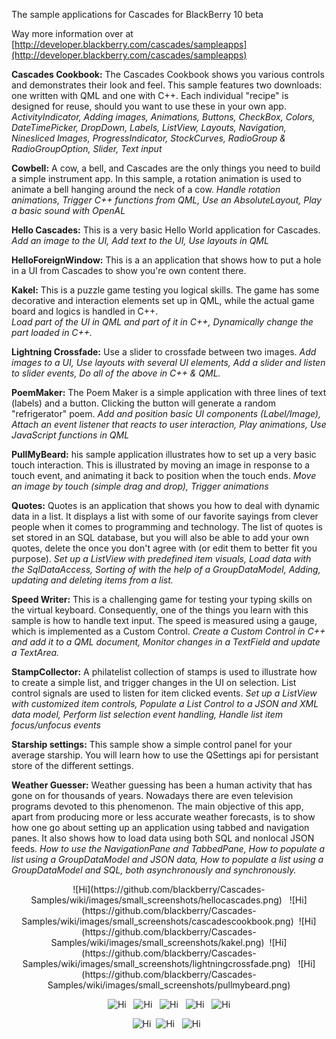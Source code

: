 The sample applications for Cascades for BlackBerry 10 beta

Way more information over at [http://developer.blackberry.com/cascades/sampleapps](http://developer.blackberry.com/cascades/sampleapps)

**Cascades Cookbook:** The Cascades Cookbook shows you various controls and demonstrates their look and feel. 
This sample features two downloads: one written with QML and one with C++. 
Each individual "recipe" is designed for reuse, should you want to use these in your own app.
_ActivityIndicator, Adding images, Animations, Buttons, CheckBox, Colors, DateTimePicker, DropDown, Labels, ListView, Layouts, Navigation, Ninesliced Images, ProgressIndicator, StockCurves, RadioGroup & RadioGroupOption, Slider, Text input_

**Cowbell:** A cow, a bell, and Cascades are the only things you need to build a 
simple instrument app. In this sample, a rotation animation is used to 
animate a bell hanging around the neck of a cow.
_Handle rotation animations, Trigger C++ functions from QML, Use an AbsoluteLayout, Play a basic sound with OpenAL_

**Hello Cascades:** This is a very basic Hello World application for Cascades.
_Add an image to the UI, Add text to the UI, Use layouts in QML_

**HelloForeignWindow:** This is a an application that shows how to put a hole in a UI from Cascades to show you're 
own content there.

**Kakel:** This is a puzzle game testing you logical skills. The game has some 
decorative and interaction elements set up in QML, while the actual
game board and logics is handled in C++.  
_Load part of the UI in QML and part of it in C++, Dynamically change the part loaded in C++._

**Lightning Crossfade:**  Use a slider to crossfade between two images. 
_Add images to a UI, Use layouts with several UI elements, Add a slider and listen to slider events, Do all of the above in C++ & QML._

**PoemMaker:** The Poem Maker is a simple application with three lines of text (labels) 
and a button. Clicking the button will generate a random "refrigerator" poem.
_Add and position basic UI components (Label/Image), Attach an event listener that reacts to user interaction, Play animations, Use JavaScript functions in QML_

**PullMyBeard:** his sample application illustrates how to set up a very basic touch interaction. 
This is illustrated by moving an image in response to a touch event, and 
animating it back to position when the touch ends.
_Move an image by touch (simple drag and drop), Trigger animations_

**Quotes:** Quotes is an application that shows you how to deal with dynamic data in
a list. It displays a list with some of our favorite sayings from clever
people when it comes to programming and technology. The list of quotes
is set stored in an SQL database, but you will also be able to add your own quotes,
delete the once you don't agree with (or edit them to better fit you purpose).
_Set up a ListView with predefined item visuals, Load data with the SqlDataAccess, Sorting of with the help of a GroupDataModel, Adding, updating and deleting items from a list._

**Speed Writer:** This is a challenging game for testing your typing skills on the virtual keyboard. 
Consequently, one of the things you learn with this sample is how to handle text input. 
The speed is measured using a gauge, which is implemented as a Custom Control.
_Create a Custom Control in C++ and add it to a QML document, Monitor changes in a TextField and update a TextArea._

**StampCollector:** A philatelist collection of stamps is used to illustrate how to create a simple list, 
and trigger changes in the UI on selection. List control signals are used to listen 
for item clicked events.
_Set up a ListView with customized item controls, Populate a List Control to a JSON and XML data model, Perform list selection event handling, Handle list item focus/unfocus events_

**Starship settings:** This sample show a simple control panel for your average starship. You
will learn how to use the QSettings api for persistant store of the
different settings.

**Weather Guesser:** Weather guessing has been a human activity that has gone on for
thousands of years. Nowadays there are even television programs
devoted to this phenomenon. The main objective of this app, apart
from producing more or less accurate weather forecasts, is to
show how one go about setting up an application using tabbed and
navigation panes. It also shows how to load data using both SQL
and nonlocal JSON feeds.
_How to use the NavigationPane and TabbedPane, How to populate a list using a GroupDataModel and JSON data, How to populate a list using a GroupDataModel and SQL, both asynchronously and synchronously._

<center>![Hi](https://github.com/blackberry/Cascades-Samples/wiki/images/small_screenshots/hellocascades.png) &nbsp;
![Hi](https://github.com/blackberry/Cascades-Samples/wiki/images/small_screenshots/cascadescookbook.png)&nbsp;
![Hi](https://github.com/blackberry/Cascades-Samples/wiki/images/small_screenshots/kakel.png)&nbsp;
![Hi](https://github.com/blackberry/Cascades-Samples/wiki/images/small_screenshots/lightningcrossfade.png) &nbsp;
![Hi](https://github.com/blackberry/Cascades-Samples/wiki/images/small_screenshots/pullmybeard.png) 

![Hi](https://github.com/blackberry/Cascades-Samples/wiki/images/small_screenshots/quotes.png) &nbsp;
![Hi](https://github.com/blackberry/Cascades-Samples/wiki/images/small_screenshots/speedwriter.png) &nbsp;
![Hi](https://github.com/blackberry/Cascades-Samples/wiki/images/small_screenshots/stampcollector.png) &nbsp;
![Hi](https://github.com/blackberry/Cascades-Samples/wiki/images/small_screenshots/starshipsettings.png) &nbsp;
![Hi](https://github.com/blackberry/Cascades-Samples/wiki/images/small_screenshots/weatherguesser.png) 

![Hi](https://github.com/blackberry/Cascades-Samples/wiki/images/small_screenshots/cowbell.png)&nbsp;
![Hi](https://github.com/blackberry/Cascades-Samples/wiki/images/small_screenshots/helloforeignwindow.png) &nbsp;
![Hi](https://github.com/blackberry/Cascades-Samples/wiki/images/small_screenshots/poemmaker.png) &nbsp;